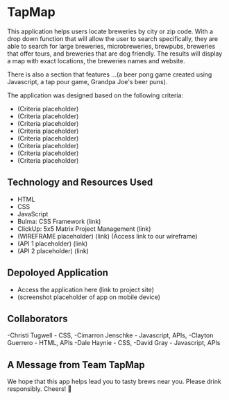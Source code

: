 # TapMap

This application helps users locate breweries by city or zip code. With a drop down function that will allow the user to search specifically, they are able to search for large breweries, microbreweries, brewpubs, breweries that offer tours, and breweries that are dog friendly. The results will display a map with exact locations, the breweries names and website. 

There is also a section that features ...(a beer pong game created using Javascript, a tap pour game, Grandpa Joe's beer puns). 

The application was designed based on the following criteria: 
- (Criteria placeholder)
- (Criteria placeholder)
- (Criteria placeholder)
- (Criteria placeholder)
- (Criteria placeholder)
- (Criteria placeholder)
- (Criteria placeholder)
- (Criteria placeholder)

## Technology and Resources Used 
- HTML
- CSS
- JavaScript
- Bulma: CSS Framework (link)
- ClickUp: 5x5 Matrix Project Management (link)
- (WIREFRAME placeholder) (link)
    (Access link to our wireframe)
- (API 1 placeholder) (link)
- (API 2 placeholder) (link)


## Depoloyed Application
- Access the application here (link to project site)
-  (screenshot placeholder of app on mobile device)


## Collaborators
-Christi Tugwell - CSS, 
-Cimarron Jenschke - Javascript, APIs, 
-Clayton Guerrero - HTML, APIs
-Dale Haynie - CSS, 
-David Gray - Javascript, APIs

## A Message from Team TapMap
We hope that this app helps lead you to tasty brews near you. Please drink responsibly. Cheers! 🍺 